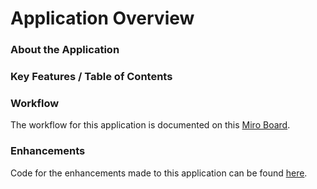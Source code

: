 # Application Overview

### About the Application



### Key Features / Table of Contents

### Workflow

The workflow for this application is documented on this [Miro Board](https://miro.com/app/board/o9J_lPd0yrU=/).

### Enhancements

Code for the enhancements made to this application can be found [here](https://github.com/cityofaustin/atd-knack/tree/master/code/vza). 

